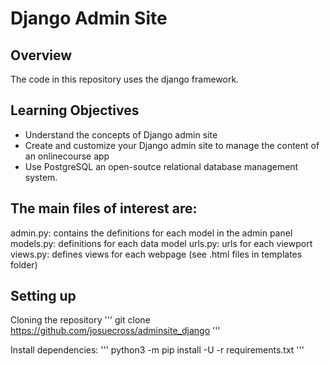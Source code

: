# Django Admin Site

## Overview
The code in this repository uses the django framework.

## Learning Objectives
* Understand the concepts of Django admin site
* Create and customize your Django admin site to manage the content of an onlinecourse app
* Use PostgreSQL an open-soutce relational database management system.

## The main files of interest are:

admin.py: contains the definitions for each model in the admin panel
models.py: definitions for each data model
urls.py: urls for each viewport
views.py: defines views for each webpage (see .html files in templates folder)

## Setting up

Cloning the repository
'''
git clone https://github.com/josuecross/adminsite_django
'''

Install dependencies:
'''
python3 -m pip install -U -r requirements.txt
'''



